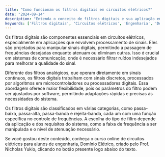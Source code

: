 ```yaml
---
title: "Como funcionam os filtros digitais em circuitos elétricos?"
date: "2024-09-14"
description: "Entenda o conceito de filtros digitais e sua aplicação em circuitos elétricos."
keywords: ['Filtros digitais', 'Circuitos elétricos', 'Engenharia', 'Domínio Elétrico']
---
```


Os filtros digitais são componentes essenciais em circuitos elétricos, especialmente em aplicações que envolvem processamento de sinais. Eles são projetados para manipular sinais digitais, permitindo a passagem de frequências desejadas enquanto atenuam ou eliminam outras. Isso é crucial em sistemas de comunicação, onde é necessário filtrar ruídos indesejados para melhorar a qualidade do sinal.

Diferente dos filtros analógicos, que operam diretamente em sinais contínuos, os filtros digitais trabalham com sinais discretos, processados por algoritmos em microcontroladores ou processadores digitais. Essa abordagem oferece maior flexibilidade, pois os parâmetros do filtro podem ser ajustados por software, permitindo adaptações rápidas e precisas às necessidades do sistema.

Os filtros digitais são classificados em várias categorias, como passa-baixa, passa-alta, passa-banda e rejeita-banda, cada um com uma função específica no controle de frequências. A escolha do tipo de filtro depende da aplicação e dos requisitos do sistema, como a faixa de frequência a ser manipulada e o nível de atenuação necessário.

Se você gostou deste conteúdo, conheça o curso online de circuitos elétricos para alunos de engenharia, Domínio Elétrico, criado pelo Prof. Nicholas Yukio, clicando no botão presente logo abaixo do texto.